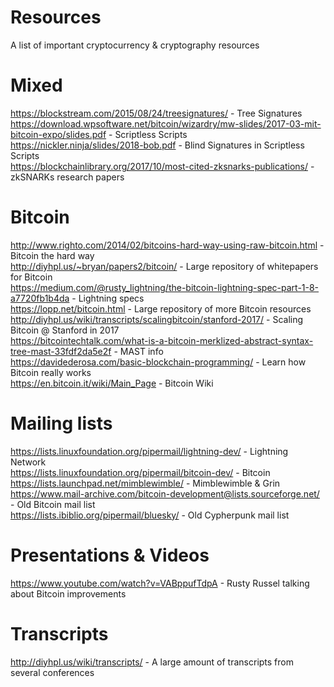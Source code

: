 # Resources
A list of important cryptocurrency &amp; cryptography resources

# Mixed

https://blockstream.com/2015/08/24/treesignatures/ - Tree Signatures<br>
https://download.wpsoftware.net/bitcoin/wizardry/mw-slides/2017-03-mit-bitcoin-expo/slides.pdf - Scriptless Scripts<br>
https://nickler.ninja/slides/2018-bob.pdf - Blind Signatures in Scriptless Scripts<br>
https://blockchainlibrary.org/2017/10/most-cited-zksnarks-publications/ - zkSNARKs research papers

# Bitcoin

http://www.righto.com/2014/02/bitcoins-hard-way-using-raw-bitcoin.html - Bitcoin the hard way<br>
http://diyhpl.us/~bryan/papers2/bitcoin/ - Large repository of whitepapers for Bitcoin<br>
https://medium.com/@rusty_lightning/the-bitcoin-lightning-spec-part-1-8-a7720fb1b4da - Lightning specs<br>
https://lopp.net/bitcoin.html - Large repository of more Bitcoin resources<br>
http://diyhpl.us/wiki/transcripts/scalingbitcoin/stanford-2017/ - Scaling Bitcoin @ Stanford in 2017<br>
https://bitcointechtalk.com/what-is-a-bitcoin-merklized-abstract-syntax-tree-mast-33fdf2da5e2f - MAST info<br>
https://davidederosa.com/basic-blockchain-programming/ - Learn how Bitcoin really works<br>
https://en.bitcoin.it/wiki/Main_Page - Bitcoin Wiki

# Mailing lists
https://lists.linuxfoundation.org/pipermail/lightning-dev/ - Lightning Network<br>
https://lists.linuxfoundation.org/pipermail/bitcoin-dev/ - Bitcoin<br>
https://lists.launchpad.net/mimblewimble/ - Mimblewimble & Grin<br>
https://www.mail-archive.com/bitcoin-development@lists.sourceforge.net/ - Old Bitcoin mail list<br>
https://lists.ibiblio.org/pipermail/bluesky/ - Old Cypherpunk mail list

# Presentations & Videos
https://www.youtube.com/watch?v=VABppufTdpA - Rusty Russel talking about Bitcoin improvements

# Transcripts
http://diyhpl.us/wiki/transcripts/ - A large amount of transcripts from several conferences
